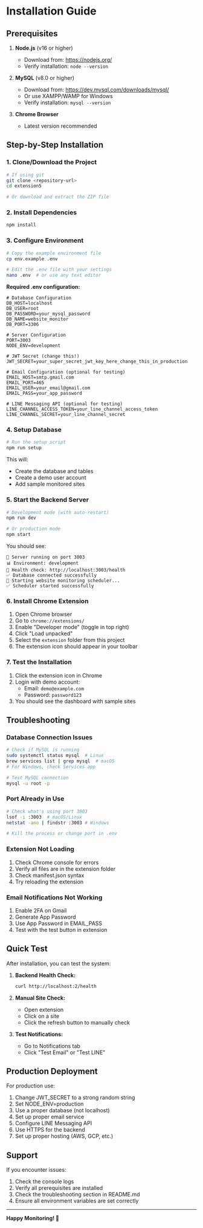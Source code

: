 # Installation Guide

## Prerequisites

1. **Node.js** (v16 or higher)
   - Download from: https://nodejs.org/
   - Verify installation: `node --version`

2. **MySQL** (v8.0 or higher)
   - Download from: https://dev.mysql.com/downloads/mysql/
   - Or use XAMPP/WAMP for Windows
   - Verify installation: `mysql --version`

3. **Chrome Browser**
   - Latest version recommended

## Step-by-Step Installation

### 1. Clone/Download the Project

```bash
# If using git
git clone <repository-url>
cd extension5

# Or download and extract the ZIP file
```

### 2. Install Dependencies

```bash
npm install
```

### 3. Configure Environment

```bash
# Copy the example environment file
cp env.example .env

# Edit the .env file with your settings
nano .env  # or use any text editor
```

**Required .env configuration:**
```env
# Database Configuration
DB_HOST=localhost
DB_USER=root
DB_PASSWORD=your_mysql_password
DB_NAME=website_monitor
DB_PORT=3306

# Server Configuration
PORT=3003
NODE_ENV=development

# JWT Secret (change this!)
JWT_SECRET=your_super_secret_jwt_key_here_change_this_in_production

# Email Configuration (optional for testing)
EMAIL_HOST=smtp.gmail.com
EMAIL_PORT=465
EMAIL_USER=your_email@gmail.com
EMAIL_PASS=your_app_password

# LINE Messaging API (optional for testing)
LINE_CHANNEL_ACCESS_TOKEN=your_line_channel_access_token
LINE_CHANNEL_SECRET=your_line_channel_secret
```

### 4. Setup Database

```bash
# Run the setup script
npm run setup
```

This will:
- Create the database and tables
- Create a demo user account
- Add sample monitored sites

### 5. Start the Backend Server

```bash
# Development mode (with auto-restart)
npm run dev

# Or production mode
npm start
```

You should see:
```
🚀 Server running on port 3003
📊 Environment: development
🔗 Health check: http://localhost:3003/health
✅ Database connected successfully
🚀 Starting website monitoring scheduler...
✅ Scheduler started successfully
```

### 6. Install Chrome Extension

1. Open Chrome browser
2. Go to `chrome://extensions/`
3. Enable "Developer mode" (toggle in top right)
4. Click "Load unpacked"
5. Select the `extension` folder from this project
6. The extension icon should appear in your toolbar

### 7. Test the Installation

1. Click the extension icon in Chrome
2. Login with demo account:
   - Email: `demo@example.com`
   - Password: `password123`
3. You should see the dashboard with sample sites

## Troubleshooting

### Database Connection Issues

```bash
# Check if MySQL is running
sudo systemctl status mysql  # Linux
brew services list | grep mysql  # macOS
# For Windows, check Services app

# Test MySQL connection
mysql -u root -p
```

### Port Already in Use

```bash
# Check what's using port 3003
lsof -i :3003  # macOS/Linux
netstat -ano | findstr :3003 # Windows

# Kill the process or change port in .env
```

### Extension Not Loading

1. Check Chrome console for errors
2. Verify all files are in the extension folder
3. Check manifest.json syntax
4. Try reloading the extension

### Email Notifications Not Working

1. Enable 2FA on Gmail
2. Generate App Password
3. Use App Password in EMAIL_PASS
4. Test with the test button in extension

## Quick Test

After installation, you can test the system:

1. **Backend Health Check:**
   ```bash
   curl http://localhost:2/health
   ```

2. **Manual Site Check:**
   - Open extension
   - Click on a site
   - Click the refresh button to manually check

3. **Test Notifications:**
   - Go to Notifications tab
   - Click "Test Email" or "Test LINE"

## Production Deployment

For production use:

1. Change JWT_SECRET to a strong random string
2. Set NODE_ENV=production
3. Use a proper database (not localhost)
4. Set up proper email service
5. Configure LINE Messaging API
6. Use HTTPS for the backend
7. Set up proper hosting (AWS, GCP, etc.)

## Support

If you encounter issues:

1. Check the console logs
2. Verify all prerequisites are installed
3. Check the troubleshooting section in README.md
4. Ensure all environment variables are set correctly

---

**Happy Monitoring! 🚀**
